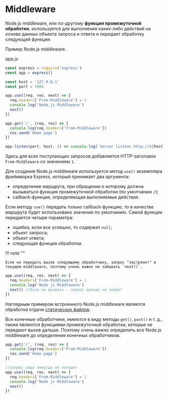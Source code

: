 # Middleware

Node.js middleware, или по-другому **функция промежуточной обработки**, используется для выполнения каких-либо действий на основе данных объекта запроса и ответа и передает обработку следующей функции.

Пример Node.js middleware.

_app.js_

```js
const express = require('express')
const app = express()

const host = '127.0.0.1'
const port = 7000

app.use((req, res, next) => {
  req.headers['From-Middleware'] = 1
  console.log('Node.js Middleware')
  next()
})

app.get('/', (req, res) => {
  console.log(req.headers['From-Middleware'])
  res.send('Home page')
})

app.listen(port, host, () => console.log(`Server listens http://${host}:${port}`))
```

Здесь для всех поступающих запросов добавляется HTTP-заголовок `From-Middleware` со значением `1`.

Для создания Node.js middleware используется метод `use()` экземпляра фреймворка Express, который принимает два аргумента:

- определение маршрута, при обращении к которому должна вызываться функция промежуточной обработки (по умолчанию `/`);
- callback-функция, определяющая выполняемые действия.

Если методу `use()` передать только callback-функцию, то в качестве маршрута будет использовано значение по умолчанию. Самой функции передается четыре параметра:

- ошибка, если все успешно, то содержит `null`;
- объект запроса;
- объект ответа;
- следующая функция обработки.

!!! note ""

    Если не передать вызов следующему обработчику, запрос "застрянет" в текущем middleware, поэтому очень важно не забывать `next()`.

```js
app.use((req, res, next) => {
  req.headers['From-Middleware'] = 1
  console.log('Node js Middleware')
  next() //Если не вызвать - запрос дальше не пойдет
})
```

Наглядным примером встроенного Node.js middleware является обработка отдачи [статических файлов](static.md).

Все конечные обработчики, имеются в виду методы `get()`, `post()` и т. д., также являются функциями промежуточной обработки, которые не передают вызов дальше. Поэтому очень важно определить все Node.js middleware до определения конечных обработчиков.

```js
app.get('/', (req, res) => {
  console.log(req.headers['From-Middleware'])
  res.send('Home page')
})

//Запрос сюда никогда не попадет
app.use((req, res, next) => {
  req.headers['From-Middleware'] = 1
  console.log('Node js Middleware')
  next()
})
```
